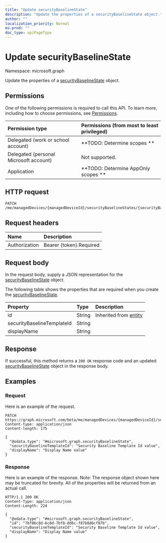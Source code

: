 ```yaml
---
title: "Update securityBaselineState"
description: "Update the properties of a securityBaselineState object."
author: ""
localization_priority: Normal
ms.prod: ""
doc_type: apiPageType
---
```


# Update securityBaselineState

Namespace: microsoft.graph

Update the properties of a [securityBaselineState](../resources/securitybaselinestate.md) object.

## Permissions
One of the following permissions is required to call this API. To learn more, including how to choose permissions, see [Permissions](/concepts/permissions-reference.md).

|Permission type|Permissions (from most to least privileged)|
|:---|:---|
|Delegated (work or school account)|**TODO: Determine scopes **|
|Delegated (personal Microsoft account)|Not supported.|
|Application|**TODO: Determine AppOnly scopes **|

## HTTP request
<!-- {
  "blockType": "ignored"
}
-->
``` http
PATCH /me/managedDevices/{managedDeviceId}/securityBaselineStates/{securityBaselineStateId}
```

## Request headers
|Name|Description|
|:---|:---|
|Authorization|Bearer {token}.Required|

## Request body
In the request body, supply a JSON representation for the [securityBaselineState](../resources/securitybaselinestate.md) object.

The following table shows the properties that are required when you create the [securityBaselineState](../resources/securitybaselinestate.md).

|Property|Type|Description|
|:---|:---|:---|
|id|String| Inherited from [entity](../resources/entity.md)|
|securityBaselineTemplateId|String||
|displayName|String||



## Response
If successful, this method returns a `200 OK` response code and an updated [securityBaselineState](../resources/securitybaselinestate.md) object in the response body.

## Examples

### Request
Here is an example of the request.
<!-- {
  "blockType": "request",
  "name": "update_securitybaselinestate"
}
-->
``` http
PATCH https://graph.microsoft.com/beta/me/managedDevices/{managedDeviceId}/securityBaselineStates/{securityBaselineStateId}
Content-type: application/json
Content-length: 175

{
  "@odata.type": "#microsoft.graph.securityBaselineState",
  "securityBaselineTemplateId": "Security Baseline Template Id value",
  "displayName": "Display Name value"
}
```

### Response
Here is an example of the response. Note: The response object shown here may be truncated for brevity. All of the properties will be returned from an actual call.
<!-- {
  "blockType": "response",
  "truncated": true
}
-->
``` http
HTTP/1.1 200 OK
Content-Type: application/json
Content-Length: 224

{
  "@odata.type": "#microsoft.graph.securityBaselineState",
  "id": "7bf86c8d-6c8d-7bf8-8d6c-f87b8d6cf87b",
  "securityBaselineTemplateId": "Security Baseline Template Id value",
  "displayName": "Display Name value"
}
```

